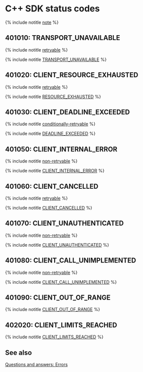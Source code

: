 # C++ SDK status codes

{% include notitle [note](./_includes/ydb-status-codes-note.md) %}

<div class="tags_list">

## 401010: TRANSPORT_UNAVAILABLE

{% include notitle [retryable](./_includes/tags.md#retryable) %}

</div>

{% include notitle [TRANSPORT_UNAVAILABLE](./_includes/statuses/transport-unavailable.md) %}


<div class="tags_list">

## 401020: CLIENT_RESOURCE_EXHAUSTED

{% include notitle [retryable](./_includes/tags.md#retryable) %}

</div>

{% include notitle [RESOURCE_EXHAUSTED](./_includes/statuses/resource-exhausted.md) %}


<div class="tags_list">

## 401030: CLIENT_DEADLINE_EXCEEDED

{% include notitle [conditionally-retryable](./_includes/tags.md#conditionally-retryable) %}

</div>

{% include notitle [DEADLINE_EXCEEDED](./_includes/statuses/deadline-exceeded.md) %}


<div class="tags_list">

## 401050: CLIENT_INTERNAL_ERROR

{% include notitle [non-retryable](./_includes/tags.md#non-retryable) %}

</div>

{% include notitle [CLIENT_INTERNAL_ERROR](./_includes/statuses/client-internal-error.md) %}


<div class="tags_list">

## 401060: CLIENT_CANCELLED

{% include notitle [retryable](./_includes/tags.md#retryable) %}

</div>

{% include notitle [CLIENT_CANCELLED](./_includes/statuses/client-cancelled.md) %}


<div class="tags_list">

## 401070: CLIENT_UNAUTHENTICATED

{% include notitle [non-retryable](./_includes/tags.md#non-retryable) %}

</div>

{% include notitle [CLIENT_UNAUTHENTICATED](./_includes/statuses/client-unauthenticated.md) %}


<div class="tags_list">

## 401080: CLIENT_CALL_UNIMPLEMENTED

{% include notitle [non-retryable](./_includes/tags.md#non-retryable) %}

</div>

{% include notitle [CLIENT_CALL_UNIMPLEMENTED](./_includes/statuses/client-call-unimplemented.md) %}


<div class="tags_list">

## 401090: CLIENT_OUT_OF_RANGE

</div>

{% include notitle [CLIENT_OUT_OF_RANGE](./_includes/statuses/client-out-of-range.md) %}

<!--div class="tags_list">

## 402010: CLIENT_DISCOVERY_FAILED

</div-->


<div class="tags_list">

## 402020: CLIENT_LIMITS_REACHED

</div>

{% include notitle [CLIENT_LIMITS_REACHED](./_includes/statuses/client-limits-reached.md) %}


## See also

[Questions and answers: Errors](../../faq/errors.md)


